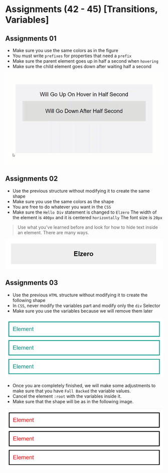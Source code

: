 # Assignments (42 - 45) [Transitions, Variables]
## Assignments 01
- Make sure you use the same colors as in the figure
- You must write `prefixes` for properties that need a `prefix`
- Make sure the parent element goes up in half a second when `hovering`
- Make sure the child element goes down after waiting half a second

![Assignments 01](/42-45/Image/css-assignments-lessons-42-45-1.gif)

## Assignments 02
- Use the previous structure without modifying it to create the same shape
- Make sure you use the same colors as the shape
- You are free to do whatever you want in the `CSS`
- Make sure the `Hello Div` statement is changed to `Elzero`
The width of the element is `400px` and it is centered `horizontally`
The font size is `20px`

> Use what you've learned before and look for how to hide text inside an element. There are many ways.

![Assignments 02](/42-45/Image/css-assignments-lessons-42-45-2.png)

## Assignments 03
- Use the previous `HTML` structure without modifying it to create the following shape
- In `CSS`, never modify the variables part and modify only the `div` Selector
- Make sure you use the variables because we will remove them later

![Assignments 03](/42-45/Image/css-assignments-lessons-42-45-3-part1.png)

- Once you are completely finished, we will make some adjustments to make sure that you have `Fall Backed` the variable values.
- Cancel the element `:root` with the variables inside it.
- Make sure that the shape will be as in the following image.

![Assignments 03](/42-45/Image/css-assignments-lessons-42-45-3-part2.png)
